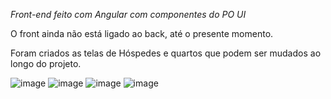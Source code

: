 *Front-end feito com Angular com componentes do PO UI*

O front ainda não está ligado ao back, até o presente momento.

Foram criados as telas de Hóspedes e quartos que podem ser mudados ao longo do projeto.

![image](https://github.com/A3-Gestao-e-Qualidade-de-Software/Frontend_Angular/assets/145167782/8baaa060-c026-4961-ad5a-2972b4904540)
![image](https://github.com/A3-Gestao-e-Qualidade-de-Software/my-po-project/assets/145167782/cf4f1e26-c315-46ee-9ed8-648c0db06d47)
![image](https://github.com/A3-Gestao-e-Qualidade-de-Software/Frontend_Angular/assets/145167782/8701db6b-4648-483d-9b60-a208fa2b566a)
![image](https://github.com/A3-Gestao-e-Qualidade-de-Software/my-po-project/assets/145167782/6d7edd60-e713-4ca0-8ece-1cd7452334f2)
